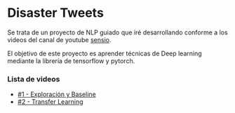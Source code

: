 # Disaster Tweets

Se trata de un proyecto de NLP guiado que iré desarrollando conforme a los videos del canal de youtube [sensio](https://www.youtube.com/channel/UCDhbl_RkuRF7WLZp9Q88FdQ).

El objetivo de este proyecto es aprender técnicas de Deep learning mediante la librería de tensorflow y pytorch.


### Lista de videos
    
- [#1 - Exploración y Baseline](https://www.youtube.com/watch?v=TZb2H7xxbCE)
- [#2 - Transfer Learning](https://www.youtube.com/watch?v=jA96G50ARqs)
